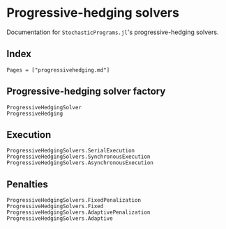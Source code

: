 # Progressive-hedging solvers

Documentation for `StochasticPrograms.jl`'s progressive-hedging solvers.

## Index

```@index
Pages = ["progressivehedging.md"]
```

## Progressive-hedging solver factory

```@docs
ProgressiveHedgingSolver
ProgressiveHedging
```

## Execution

```@docs
ProgressiveHedgingSolvers.SerialExecution
ProgressiveHedgingSolvers.SynchronousExecution
ProgressiveHedgingSolvers.AsynchronousExecution
```

## Penalties

```@docs
ProgressiveHedgingSolvers.FixedPenalization
ProgressiveHedgingSolvers.Fixed
ProgressiveHedgingSolvers.AdaptivePenalization
ProgressiveHedgingSolvers.Adaptive
```
